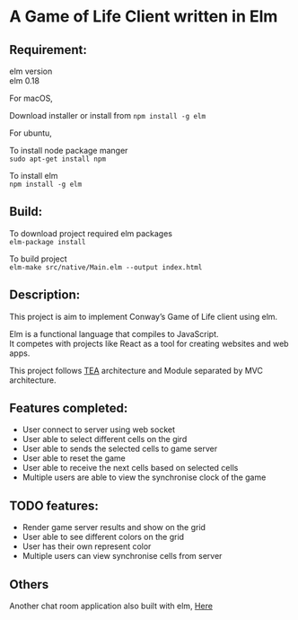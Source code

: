 # A Game of Life Client written in Elm


## Requirement:

elm version  
elm 0.18

For macOS,

Download installer or install from `npm install -g elm`

For ubuntu,

To install node package manger  
`sudo apt-get install npm`

To install elm  
`npm install -g elm`


## Build:

To download project required elm packages  
`elm-package install`

To build project  
`elm-make src/native/Main.elm --output index.html`


## Description:

This project is aim to implement Conway’s Game of Life client using elm.

Elm is a functional language that compiles to JavaScript.  
It competes with projects like React as a tool for creating websites and web apps.

This project follows [TEA](https://guide.elm-lang.org/architecture/) architecture and Module separated by MVC architecture.

## Features completed:
- User connect to server using web socket
- User able to select different cells on the gird
- User able to sends the selected cells to game server
- User able to reset the game
- User able to receive the next cells based on selected cells
- Multiple users are able to view the synchronise clock of the game

## TODO features:
- Render game server results and show on the grid
- User able to see different colors on the grid
- User has their own represent color
- Multiple users can view synchronise cells from server


## Others
Another chat room application also built with elm, [Here](https://github.com/gostrider/chat_elm)
